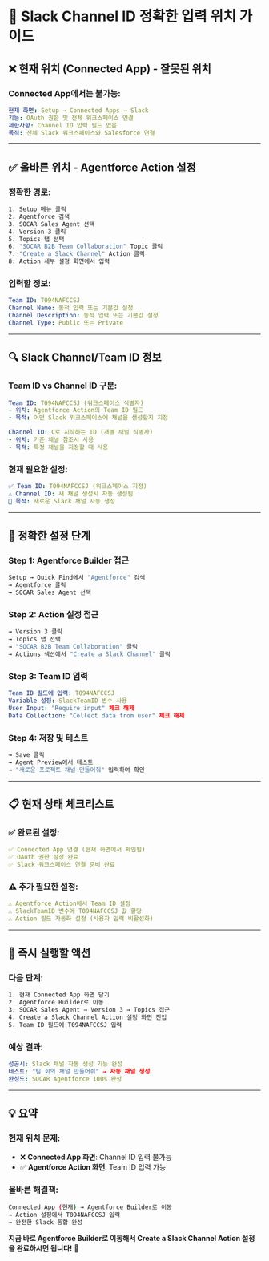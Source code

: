 # 🎯 Slack Channel ID 정확한 입력 위치 가이드

## ❌ **현재 위치 (Connected App) - 잘못된 위치**

### **Connected App에서는 불가능:**
```yaml
현재 화면: Setup → Connected Apps → Slack
기능: OAuth 권한 및 전체 워크스페이스 연결
제한사항: Channel ID 입력 필드 없음
목적: 전체 Slack 워크스페이스와 Salesforce 연결
```

---

## ✅ **올바른 위치 - Agentforce Action 설정**

### **정확한 경로:**
```bash
1. Setup 메뉴 클릭
2. Agentforce 검색
3. SOCAR Sales Agent 선택
4. Version 3 클릭
5. Topics 탭 선택
6. "SOCAR B2B Team Collaboration" Topic 클릭
7. "Create a Slack Channel" Action 클릭
8. Action 세부 설정 화면에서 입력
```

### **입력할 정보:**
```yaml
Team ID: T094NAFCCSJ
Channel Name: 동적 입력 또는 기본값 설정
Channel Description: 동적 입력 또는 기본값 설정
Channel Type: Public 또는 Private
```

---

## 🔍 **Slack Channel/Team ID 정보**

### **Team ID vs Channel ID 구분:**
```yaml
Team ID: T094NAFCCSJ (워크스페이스 식별자)
- 위치: Agentforce Action의 Team ID 필드
- 목적: 어떤 Slack 워크스페이스에 채널을 생성할지 지정

Channel ID: C로 시작하는 ID (개별 채널 식별자)
- 위치: 기존 채널 참조시 사용
- 목적: 특정 채널을 지정할 때 사용
```

### **현재 필요한 설정:**
```yaml
✅ Team ID: T094NAFCCSJ (워크스페이스 지정)
⚠️ Channel ID: 새 채널 생성시 자동 생성됨
🎯 목적: 새로운 Slack 채널 자동 생성
```

---

## 🚀 **정확한 설정 단계**

### **Step 1: Agentforce Builder 접근**
```bash
Setup → Quick Find에서 "Agentforce" 검색
→ Agentforce 클릭
→ SOCAR Sales Agent 선택
```

### **Step 2: Action 설정 접근**
```bash
→ Version 3 클릭
→ Topics 탭 선택  
→ "SOCAR B2B Team Collaboration" 클릭
→ Actions 섹션에서 "Create a Slack Channel" 클릭
```

### **Step 3: Team ID 입력**
```yaml
Team ID 필드에 입력: T094NAFCCSJ
Variable 설정: SlackTeamID 변수 사용
User Input: "Require input" 체크 해제
Data Collection: "Collect data from user" 체크 해제
```

### **Step 4: 저장 및 테스트**
```bash
→ Save 클릭
→ Agent Preview에서 테스트
→ "새로운 프로젝트 채널 만들어줘" 입력하여 확인
```

---

## 📋 **현재 상태 체크리스트**

### **✅ 완료된 설정:**
```yaml
✅ Connected App 연결 (현재 화면에서 확인됨)
✅ OAuth 권한 설정 완료
✅ Slack 워크스페이스 연결 준비 완료
```

### **⚠️ 추가 필요한 설정:**
```yaml
⚠️ Agentforce Action에서 Team ID 설정
⚠️ SlackTeamID 변수에 T094NAFCCSJ 값 할당
⚠️ Action 필드 자동화 설정 (사용자 입력 비활성화)
```

---

## 🎯 **즉시 실행할 액션**

### **다음 단계:**
```bash
1. 현재 Connected App 화면 닫기
2. Agentforce Builder로 이동
3. SOCAR Sales Agent → Version 3 → Topics 접근
4. Create a Slack Channel Action 설정 화면 진입
5. Team ID 필드에 T094NAFCCSJ 입력
```

### **예상 결과:**
```yaml
성공시: Slack 채널 자동 생성 기능 완성
테스트: "팀 회의 채널 만들어줘" → 자동 채널 생성
완성도: SOCAR Agentforce 100% 완성
```

---

## 💡 **요약**

### **현재 위치 문제:**
- ❌ **Connected App 화면**: Channel ID 입력 불가능
- ✅ **Agentforce Action 화면**: Team ID 입력 가능

### **올바른 해결책:**
```bash
Connected App (현재) → Agentforce Builder로 이동
→ Action 설정에서 T094NAFCCSJ 입력
→ 완전한 Slack 통합 완성
```

**지금 바로 Agentforce Builder로 이동해서 Create a Slack Channel Action 설정을 완료하시면 됩니다!** 🚀
